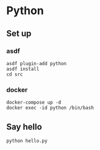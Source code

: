 # Python

## Set up

### asdf

```shell
asdf plugin-add python
asdf install
cd src
```

### docker

```shell
docker-compose up -d
docker exec -id python /bin/bash
```

## Say hello

```shell
python hello.py
```
